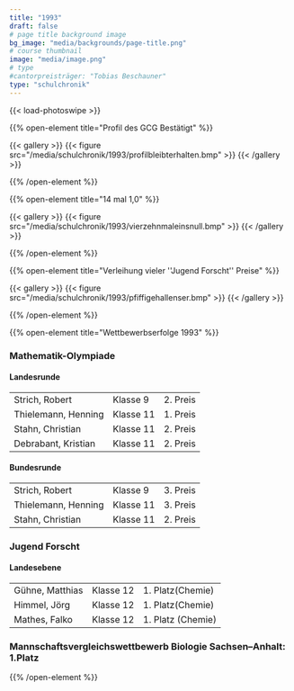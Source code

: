 ```yaml
---
title: "1993"
draft: false
# page title background image
bg_image: "media/backgrounds/page-title.png"
# course thumbnail
image: "media/image.png"
# type
#cantorpreisträger: "Tobias Beschauner"
type: "schulchronik"
---
```


{{< load-photoswipe >}}

{{% open-element title="Profil des GCG Bestätigt" %}}

{{< gallery >}}
  {{< figure src="/media/schulchronik/1993/profilbleibterhalten.bmp" >}}
{{< /gallery >}}

{{% /open-element %}}

{{% open-element title="14 mal 1,0" %}}

{{< gallery >}}
  {{< figure src="/media/schulchronik/1993/vierzehnmaleinsnull.bmp" >}}
{{< /gallery >}}

{{% /open-element %}}

{{% open-element title="Verleihung vieler ''Jugend Forscht'' Preise" %}}

{{< gallery >}}
  {{< figure src="/media/schulchronik/1993/pfiffigehallenser.bmp" >}}
{{< /gallery >}}

{{% /open-element %}}

{{% open-element title="Wettbewerbserfolge 1993" %}}

### Mathematik-Olympiade

#### Landesrunde

||||
|-|-|-|
|Strich, Robert|Klasse 9|2. Preis|
|Thielemann, Henning|Klasse 11|1. Preis|
|Stahn, Christian|Klasse 11|2. Preis|
|Debrabant, Kristian|Klasse 11|2. Preis|

#### Bundesrunde

||||
|-|-|-|
|Strich, Robert|Klasse 9|3. Preis|
|Thielemann, Henning|Klasse 11|3. Preis|
|Stahn, Christian|Klasse 11|2. Preis|

### Jugend Forscht

#### Landesebene

||||
|-|-|-|
|Gühne, Matthias|Klasse 12|1. Platz(Chemie)|
|Himmel, Jörg|Klasse 12|1. Platz(Chemie)|
|Mathes, Falko|Klasse 12|1. Platz (Chemie)|

### Mannschaftsvergleichswettbewerb Biologie Sachsen–Anhalt: 1.Platz

{{% /open-element %}}
